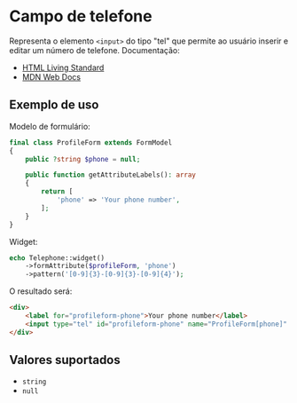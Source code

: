 # Campo de telefone

Representa o elemento `<input>` do tipo "tel" que permite ao usuário inserir e editar um número de telefone. Documentação:

- [HTML Living Standard](https://html.spec.whatwg.org/multipage/input.html#telephone-state-(type=tel))
- [MDN Web Docs](https://developer.mozilla.org/docs/Web/HTML/Element/input/tel)

## Exemplo de uso

Modelo de formulário:

```php
final class ProfileForm extends FormModel
{
    public ?string $phone = null;

    public function getAttributeLabels(): array
    {
        return [
            'phone' => 'Your phone number',
        ];
    }
}
```

Widget:

```php
echo Telephone::widget()
    ->formAttribute($profileForm, 'phone')
    ->pattern('[0-9]{3}-[0-9]{3}-[0-9]{4}');
```

O resultado será:

```html
<div>
    <label for="profileform-phone">Your phone number</label>
    <input type="tel" id="profileform-phone" name="ProfileForm[phone]" pattern="[0-9]{3}-[0-9]{3}-[0-9]{4}">
</div>
```

## Valores suportados

- `string`
- `null`
